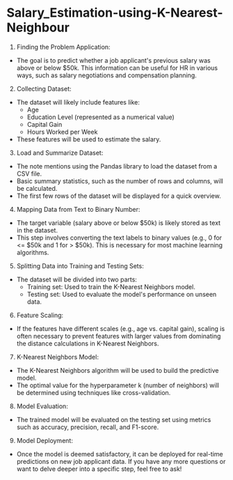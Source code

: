 # Salary_Estimation-using-K-Nearest-Neighbour
1. Finding the Problem Application:
 * The goal is to predict whether a job applicant's previous salary was above or below $50k. This information can be useful for HR in various ways, such as salary negotiations and compensation planning.
2. Collecting Dataset:
 * The dataset will likely include features like:
   * Age
   * Education Level (represented as a numerical value)
   * Capital Gain
   * Hours Worked per Week
 * These features will be used to estimate the salary.
3. Load and Summarize Dataset:
 * The note mentions using the Pandas library to load the dataset from a CSV file.
 * Basic summary statistics, such as the number of rows and columns, will be calculated.
 * The first few rows of the dataset will be displayed for a quick overview.
4. Mapping Data from Text to Binary Number:
 * The target variable (salary above or below $50k) is likely stored as text in the dataset.
 * This step involves converting the text labels to binary values (e.g., 0 for <= $50k and 1 for > $50k). This is necessary for most machine learning algorithms.
5. Splitting Data into Training and Testing Sets:
 * The dataset will be divided into two parts:
   * Training set: Used to train the K-Nearest Neighbors model.
   * Testing set: Used to evaluate the model's performance on unseen data.
6. Feature Scaling:
 * If the features have different scales (e.g., age vs. capital gain), scaling is often necessary to prevent features with larger values from dominating the distance calculations in K-Nearest Neighbors.
7. K-Nearest Neighbors Model:
 * The K-Nearest Neighbors algorithm will be used to build the predictive model.
 * The optimal value for the hyperparameter k (number of neighbors) will be determined using techniques like cross-validation.
8. Model Evaluation:
 * The trained model will be evaluated on the testing set using metrics such as accuracy, precision, recall, and F1-score.
9. Model Deployment:
 * Once the model is deemed satisfactory, it can be deployed for real-time predictions on new job applicant data.
If you have any more questions or want to delve deeper into a specific step, feel free to ask!
